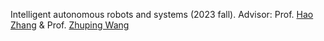 Intelligent autonomous robots and systems (2023 fall). 
Advisor: Prof. [Hao Zhang](https://ivcm.tongji.edu.cn/info/1100/1177.htm) & Prof. [Zhuping Wang](https://ivcm.tongji.edu.cn/info/1100/1178.htm)
